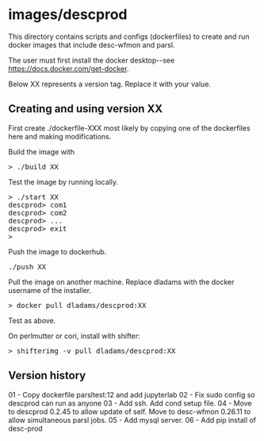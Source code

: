 # images/descprod

This directory contains scripts and configs (dockerfiles) to 
create and run docker images that include desc-wfmon and parsl.

The user must first install the docker desktop--see https://docs.docker.com/get-docker.

Below XX represents a version tag. Replace it with your value.

## Creating and using version XX

First create ./dockerfile-XXX most likely by copying one of the
dockerfiles here and making modifications.

Build the image with
<pre>
> ./build XX
</pre>

Test the image by running locally.
<pre>
> ./start XX
descprod> com1
descprod> com2
descprod> ...
descprod> exit
>
</pre>

Push the image to dockerhub.
<pre>
./push XX
</pre>

Pull the image on another machine.
Replace dladams with the docker username of the installer.
<pre>
> docker pull dladams/descprod:XX
</pre>
Test as above.

On perlmutter or cori, install with shifter:
<pre>
> shifterimg -v pull dladams/descprod:XX
</pre>

## Version history 
01 - Copy dockerfile parsltest:12 and add jupyterlab
02 - Fix sudo config so descprod can run as anyone
03 - Add ssh. Add cond setup file.
04 - Move to descprod 0.2.45 to allow update of self.
     Move to desc-wfmon 0.26.11 to allow simultaneous parsl jobs.
05 - Add mysql server.
06 - Add pip install of desc-prod
